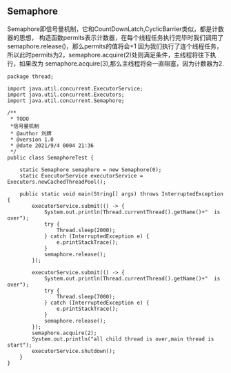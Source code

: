 ## Semaphore
Semaphore即信号量机制，它和CountDownLatch,CyclicBarrier类似，都是计数器的思想，
构造函数permits表示计数器，在每个线程任务执行完毕时我们调用了semaphore.release()，那么permits的值将会+1
因为我们执行了连个线程任务，所以此时permits为2，semaphore.acquire(2)处则满足条件，主线程将往下执行，如果改为
semaphore.acquire(3),那么主线程将会一直阻塞，因为计数器为2.
```
package thread;

import java.util.concurrent.ExecutorService;
import java.util.concurrent.Executors;
import java.util.concurrent.Semaphore;

/**
 * TODO
 *信号量机制
 * @author 刘牌
 * @version 1.0
 * @date 2021/9/4 0004 21:36
 */
public class SemaphoreTest {

    static Semaphore semaphore = new Semaphore(0);
    static ExecutorService executorService = Executors.newCachedThreadPool();

    public static void main(String[] args) throws InterruptedException {
        executorService.submit(() -> {
            System.out.println(Thread.currentThread().getName()+"  is over");
            try {
                Thread.sleep(2000);
            } catch (InterruptedException e) {
                e.printStackTrace();
            }
            semaphore.release();
        });

        executorService.submit(() -> {
            System.out.println(Thread.currentThread().getName()+"  is over");
            try {
                Thread.sleep(7000);
            } catch (InterruptedException e) {
                e.printStackTrace();
            }
            semaphore.release();
        });
        semaphore.acquire(2);
        System.out.println("all child thread is over,main thread is start");
        executorService.shutdown();
    }
}

```
